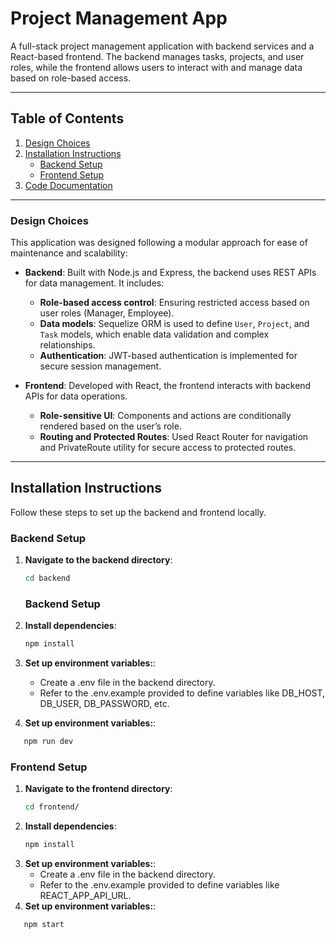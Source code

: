 # Project Management App

A full-stack project management application with backend services and a React-based frontend. The backend manages tasks, projects, and user roles, while the frontend allows users to interact with and manage data based on role-based access.

---

## Table of Contents

1. [Design Choices](#design-choices)
2. [Installation Instructions](#installation-instructions)
   - [Backend Setup](#backend-setup)
   - [Frontend Setup](#frontend-setup)
3. [Code Documentation](#code-documentation)

---

### Design Choices

This application was designed following a modular approach for ease of maintenance and scalability:

- **Backend**: Built with Node.js and Express, the backend uses REST APIs for data management. It includes:
  - **Role-based access control**: Ensuring restricted access based on user roles (Manager, Employee).
  - **Data models**: Sequelize ORM is used to define `User`, `Project`, and `Task` models, which enable data validation and complex relationships.
  - **Authentication**: JWT-based authentication is implemented for secure session management.
  
- **Frontend**: Developed with React, the frontend interacts with backend APIs for data operations.
  - **Role-sensitive UI**: Components and actions are conditionally rendered based on the user’s role.
  - **Routing and Protected Routes**: Used React Router for navigation and PrivateRoute utility for secure access to protected routes.

---

## Installation Instructions

Follow these steps to set up the backend and frontend locally.

### Backend Setup

1. **Navigate to the backend directory**:
   ```bash
   cd backend
    ```
   ### Backend Setup

2. **Install dependencies**:
   ```bash
   npm install
3. **Set up environment variables:**:
   - Create a .env file in the backend directory.
   - Refer to the .env.example provided to define variables like DB_HOST, DB_USER, DB_PASSWORD, etc.
4. **Set up environment variables:**:
```bash
   npm run dev
```
### Frontend Setup

1. **Navigate to the frontend directory**:
   ```bash
   cd frontend/
    ```
2. **Install dependencies**:
   ```bash
   npm install
3. **Set up environment variables:**:
   - Create a .env file in the backend directory.
   - Refer to the .env.example provided to define variables like REACT_APP_API_URL.
4. **Set up environment variables:**:
```bash
   npm start
```
